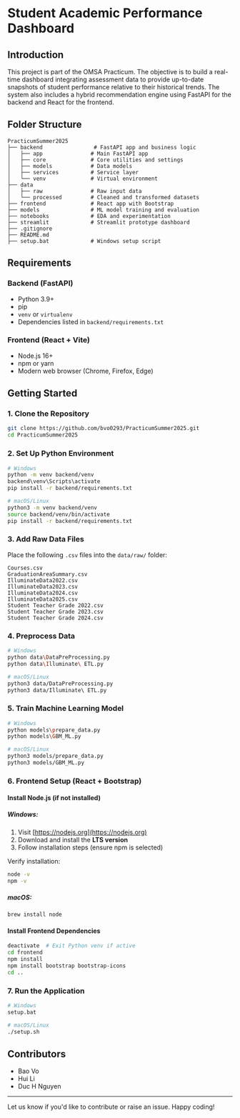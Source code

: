 # Student Academic Performance Dashboard

## Introduction

This project is part of the OMSA Practicum. The objective is to build a real-time dashboard integrating assessment data to provide up-to-date snapshots of student performance relative to their historical trends. The system also includes a hybrid recommendation engine using FastAPI for the backend and React for the frontend.

## Folder Structure

```
PracticumSummer2025
├── backend                # FastAPI app and business logic
│   ├── app               # Main FastAPI app
│   ├── core              # Core utilities and settings
│   ├── models            # Data models
│   ├── services          # Service layer
│   └── venv              # Virtual environment
├── data
│   ├── raw               # Raw input data
│   └── processed         # Cleaned and transformed datasets
├── frontend              # React app with Bootstrap
├── models                # ML model training and evaluation
├── notebooks             # EDA and experimentation
├── streamlit             # Streamlit prototype dashboard
├── .gitignore
├── README.md
├── setup.bat             # Windows setup script
```

## Requirements

### Backend (FastAPI)

- Python 3.9+
- pip
- `venv` or `virtualenv`
- Dependencies listed in `backend/requirements.txt`

### Frontend (React + Vite)

- Node.js 16+
- npm or yarn
- Modern web browser (Chrome, Firefox, Edge)

## Getting Started

### 1. Clone the Repository

```bash
git clone https://github.com/bvo0293/PracticumSummer2025.git
cd PracticumSummer2025
```

### 2. Set Up Python Environment

```bash
# Windows
python -m venv backend/venv
backend\venv\Scripts\activate
pip install -r backend/requirements.txt
```

```bash
# macOS/Linux
python3 -m venv backend/venv
source backend/venv/bin/activate
pip install -r backend/requirements.txt
```

### 3. Add Raw Data Files

Place the following `.csv` files into the `data/raw/` folder:

```
Courses.csv
GraduationAreaSummary.csv
IlluminateData2022.csv
IlluminateData2023.csv
IlluminateData2024.csv
IlluminateData2025.csv
Student Teacher Grade 2022.csv
Student Teacher Grade 2023.csv
Student Teacher Grade 2024.csv
```

### 4. Preprocess Data

```bash
# Windows
python data\DataPreProcessing.py
python data\Illuminate\ ETL.py
```

```bash
# macOS/Linux
python3 data/DataPreProcessing.py
python3 data/Illuminate\ ETL.py
```

### 5. Train Machine Learning Model

```bash
# Windows
python models\prepare_data.py
python models\GBM_ML.py
```

```bash
# macOS/Linux
python3 models/prepare_data.py
python3 models/GBM_ML.py
```

### 6. Frontend Setup (React + Bootstrap)

#### Install Node.js (if not installed)

##### Windows:

1. Visit [https://nodejs.org](https://nodejs.org)
2. Download and install the **LTS version**
3. Follow installation steps (ensure npm is selected)

Verify installation:

```bash
node -v
npm -v
```

##### macOS:

```bash
brew install node
```

#### Install Frontend Dependencies

```bash
deactivate  # Exit Python venv if active
cd frontend
npm install
npm install bootstrap bootstrap-icons
cd ..
```

### 7. Run the Application

```bash
# Windows
setup.bat
```

```bash
# macOS/Linux
./setup.sh
```

## Contributors

- Bao Vo
- Hui Li
- Duc H Nguyen

---

Let us know if you'd like to contribute or raise an issue. Happy coding!

